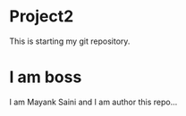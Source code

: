 # Project2
This is starting my git repository.
<br>
<h1>I am boss</h1>
I am Mayank Saini and I am author this repo...

